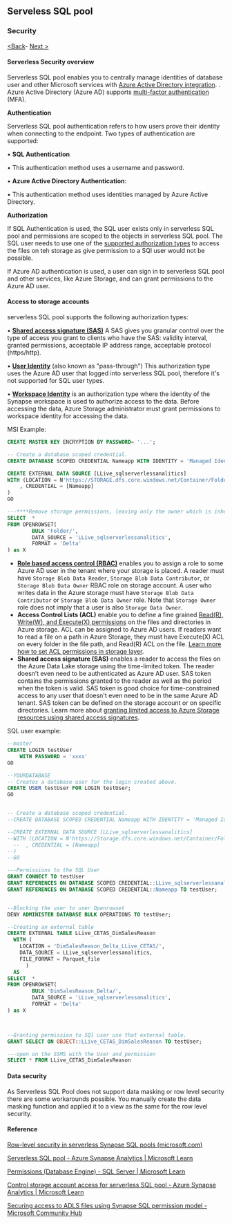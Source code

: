 ## Serveless SQL pool 

### Security 

[<Back](https://github.com/LiliamLeme/FTALive-Sessions_Synapse_SQL/blob/main/content/data/ModernDatawarehouse-Security/Overviewof_Defender.md)\- [Next >](https://github.com/LiliamLeme/FTALive-Sessions_Synapse_SQL/blob/main/content/data/ModernDatawarehouse-Security/Data%20factoryandSpark.md)


#### Serverless Security overview

Serverless SQL pool enables you to centrally manage identities of database user and other Microsoft services with [Azure Active Directory integration](https://learn.microsoft.com/en-us/azure/azure-sql/database/authentication-aad-configure). . Azure Active Directory (Azure AD) supports [multi-factor authentication](https://learn.microsoft.com/en-us/azure/azure-sql/database/authentication-mfa-ssms-configure) (MFA).

**Authentication**

Serverless SQL pool authentication refers to how users prove their identity when connecting to the endpoint. Two types of authentication are supported:

•    **SQL Authentication**

•    This authentication method uses a username and password.

•    **Azure Active Directory Authentication**:

•    This authentication method uses identities managed by Azure Active Directory. 

**Authorization**

If SQL Authentication is used, the SQL user exists only in serverless SQL pool and permissions are scoped to the objects in serverless SQL pool. The SQL user needs to use one of the [supported authorization types](https://learn.microsoft.com/en-us/azure/synapse-analytics/sql/develop-storage-files-storage-access-control#supported-storage-authorization-types) to access the files on teh storage as give permission to a SQl user would not be possible.

If Azure AD authentication is used, a user can sign in to serverless SQL pool and other services, like Azure Storage, and can grant permissions to the Azure AD user.

#### **Access to storage accounts**

 serverless SQL pool supports the following authorization types:

•    [**Shared access signature (SAS)**](https://learn.microsoft.com/en-us/azure/synapse-analytics/sql/develop-storage-files-storage-access-control?tabs=shared-access-signature) A SAS gives you granular control over the type of access you grant to clients who have the SAS: validity interval, granted permissions, acceptable IP address range, acceptable protocol (https/http).

•    [**User Identity**](https://learn.microsoft.com/en-us/azure/synapse-analytics/sql/develop-storage-files-storage-access-control?tabs=user-identity) (also known as "pass-through") This authorization type uses the Azure AD user that logged into serverless SQL pool, therefore it's not supported for SQL user types.

•    [**Workspace Identity**](https://learn.microsoft.com/en-us/azure/synapse-analytics/sql/develop-storage-files-storage-access-control?tabs=managed-identity) is an authorization type where the identity of the Synapse workspace is used to authorize access to the data. Before accessing the data, Azure Storage administrator must grant permissions to workspace identity for accessing the data.

MSI Example:

```sql
CREATE MASTER KEY ENCRYPTION BY PASSWORD= '...';

-- Create a database scoped credential.
CREATE DATABASE SCOPED CREDENTIAL Nameapp WITH IDENTITY = 'Managed Identity'

CREATE EXTERNAL DATA SOURCE [LLive_sqlserverlessanalitics] 
WITH (LOCATION = N'https://STORAGE.dfs.core.windows.net/Container/Folder/'
    , CREDENTIAL = [Nameapp]
)
GO

---****Remove storage permissions, leaving only the owner which is inherited and test.---****
SELECT  *
FROM OPENROWSET(
        BULK 'Folder/',
        DATA_SOURCE = 'LLive_sqlserverlessanalitics',
        FORMAT = 'Delta'
) as X
```

- **[Role based access control (RBAC)](https://learn.microsoft.com/en-us/azure/role-based-access-control/overview)** enables you to assign a role to some Azure AD user in the tenant where your storage is placed. A reader must have `Storage Blob Data Reader`, `Storage Blob Data Contributor`, or `Storage Blob Data Owner` RBAC role on storage account. A user who writes data in the Azure storage must have `Storage Blob Data Contributor` or `Storage Blob Data Owner` role. Note that `Storage Owner` role does not imply that a user is also `Storage Data Owner`.
- **Access Control Lists (ACL)** enable you to define a fine grained [Read(R), Write(W), and Execute(X) permissions](https://learn.microsoft.com/en-us/azure/storage/blobs/data-lake-storage-access-control#levels-of-permission) on the files and directories in Azure storage. ACL can be assigned to Azure AD users. If readers want to read a file on a path in Azure Storage, they must have Execute(X) ACL on every folder in the file path, and Read(R) ACL on the file. [Learn more how to set ACL permissions in storage layer](https://learn.microsoft.com/en-us/azure/storage/blobs/data-lake-storage-access-control#how-to-set-acls).
- **Shared access signature (SAS)** enables a reader to access the files on the Azure Data Lake storage using the time-limited token. The reader doesn’t even need to be authenticated as Azure AD user. SAS token contains the permissions granted to the reader as well as the period when the token is valid. SAS token is good choice for time-constrained access to any user that doesn't even need to be in the same Azure AD tenant. SAS token can be defined on the storage account or on specific directories. Learn more about [granting limited access to Azure Storage resources using shared access signatures](https://learn.microsoft.com/en-us/azure/storage/common/storage-sas-overview).



SQL user example:

```sql
--master
CREATE LOGIN testUser
	WITH PASSWORD = 'xxxx' 
GO

--YOURDATABASE
-- Creates a database user for the login created above.  
CREATE USER testUser FOR LOGIN testUser;  
GO


-- Create a database scoped credential.
--CREATE DATABASE SCOPED CREDENTIAL Nameapp WITH IDENTITY = 'Managed Identity'

--CREATE EXTERNAL DATA SOURCE [LLive_sqlserverlessanalitics] 
--WITH (LOCATION = N'https://Storage.dfs.core.windows.net/Container/Folder/'
  --  , CREDENTIAL = [Nameapp]
--)
--GO

---Permissions to the SQL User
GRANT CONNECT TO testUser
GRANT REFERENCES ON DATABASE SCOPED CREDENTIAL::LLive_sqlserverlessanalitics TO testUser;
GRANT REFERENCES ON DATABASE SCOPED CREDENTIAL::Nameapp TO testUser;


--Blocking the user to user Openrowset
DENY ADMINISTER DATABASE BULK OPERATIONS TO testUser;

--Creating an external table 
CREATE EXTERNAL TABLE LLive_CETAS_DimSalesReason
  WITH (
    LOCATION = 'DimSalesReason_Delta_LLive_CETAS/',
    DATA_SOURCE = LLive_sqlserverlessanalitics,
    FILE_FORMAT = Parquet_file
      ) 
  AS
SELECT  *
FROM OPENROWSET(
        BULK 'DimSalesReason_Delta/',
        DATA_SOURCE = 'LLive_sqlserverlessanalitics',
        FORMAT = 'Delta'
) as X



--Granting permission to SQl user use that external table.
GRANT SELECT ON OBJECT::LLive_CETAS_DimSalesReason TO testUser;

---open on the SSMS with the User and permission
SELECT * FROM LLive_CETAS_DimSalesReason

```



#### Data security

 As Serverless SQL Pool does not support data masking or row level security there are some workarounds possible. You manually create the data masking function and applied it to a view as the same for the row level security.


#### Reference

[Row-level security in serverless Synapse SQL pools (microsoft.com)](https://techcommunity.microsoft.com/t5/azure-synapse-analytics-blog/how-to-implement-row-level-security-in-serverless-sql-pools/ba-p/2354759#:~:text=Row-level)

[Serverless SQL pool - Azure Synapse Analytics | Microsoft Learn](https://learn.microsoft.com/en-us/azure/synapse-analytics/sql/on-demand-workspace-overview)

[Permissions (Database Engine) - SQL Server | Microsoft Learn](https://learn.microsoft.com/en-us/sql/relational-databases/security/permissions-database-engine?view=sql-server-ver16)

[Control storage account access for serverless SQL pool - Azure Synapse Analytics | Microsoft Learn](https://learn.microsoft.com/en-us/azure/synapse-analytics/sql/develop-storage-files-storage-access-control?tabs=user-identity)

[Securing access to ADLS files using Synapse SQL permission model - Microsoft Community Hub](https://techcommunity.microsoft.com/t5/azure-synapse-analytics-blog/securing-access-to-adls-files-using-synapse-sql-permission-model/ba-p/1796282#:~:text=Once%20we%20create%20DATABASE%20SCOPED%20CREDENTIAL%2C%20we%20need,function%20to%20access%20any%20file%20on%20that%20storage)



